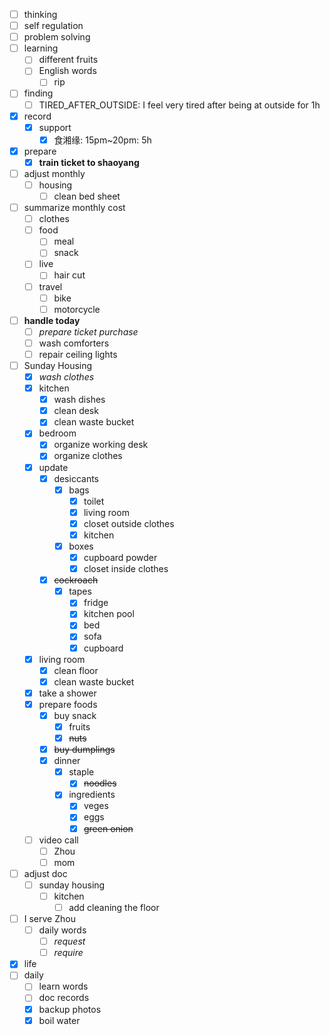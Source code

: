 - [ ] thinking
- [ ] self regulation
- [ ] problem solving
- [ ] learning
    - [ ] different fruits
    - [ ] English words
        - [ ] rip
- [ ] finding
    - [ ] TIRED_AFTER_OUTSIDE: I feel very tired after being at outside for 1h
- [x] record
    - [x] support
        - [x] 食湘缘: 15pm~20pm: 5h
- [x] prepare
    - [x] **train ticket to shaoyang**
- [ ] adjust monthly
    - [ ] housing
        - [ ] clean bed sheet
- [ ] summarize monthly cost
    - [ ] clothes
    - [ ] food
        - [ ] meal
        - [ ] snack
    - [ ] live
        - [ ] hair cut
    - [ ] travel
        - [ ] bike
        - [ ] motorcycle
- [ ] **handle today**
    - [ ] *prepare ticket purchase*
    - [ ] wash comforters
    - [ ] repair ceiling lights
- [ ] Sunday Housing
    - [x] *wash clothes*
    - [x] kitchen
        - [x] wash dishes
        - [x] clean desk
        - [x] clean waste bucket
    - [x] bedroom
        - [x] organize working desk
        - [x] organize clothes
    - [x] update
        - [x] desiccants
            - [x] bags
                - [x] toilet
                - [x] living room
                - [x] closet outside clothes
                - [x] kitchen
            - [x] boxes
                - [x] cupboard powder
                - [x] closet inside clothes
        - [x] ~~cockroach~~
            - [x] tapes
                - [x] fridge
                - [x] kitchen pool
                - [x] bed
                - [x] sofa
                - [x] cupboard
    - [x] living room
        - [x] clean floor
        - [x] clean waste bucket
    - [x] take a shower
    - [x] prepare foods
        - [x] buy snack
            - [x] fruits
            - [x] ~~nuts~~
        - [x] ~~buy dumplings~~
        - [x] dinner
            - [x] staple
                - [x] ~~noodles~~
            - [x] ingredients
                - [x] veges
                - [x] eggs
                - [x] ~~green onion~~
    - [ ] video call
        - [ ] Zhou
        - [ ] mom
- [ ] adjust doc
    - [ ] sunday housing
        - [ ] kitchen
            - [ ] add cleaning the floor
- [ ] I serve Zhou
    - [ ] daily words
        - [ ] *request*
        - [ ] *require*
- [x] life
- [ ] daily
    - [ ] learn words
    - [ ] doc records
    - [x] backup photos
    - [x] boil water